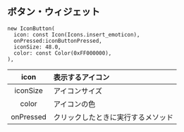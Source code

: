 ## ボタン・ウィジェット
```
new IconButton(
  icon: const Icon(Icons.insert_emoticon), 
  onPressed:iconButtonPressed,
  iconSize: 48.0,
  color: const Color(0xFF000000),
),
```
| icon | 表示するアイコン | 
:----:|:----
| iconSize | アイコンサイズ |
| color | アイコンの色 |
| onPressed | クリックしたときに実行するメソッド |
